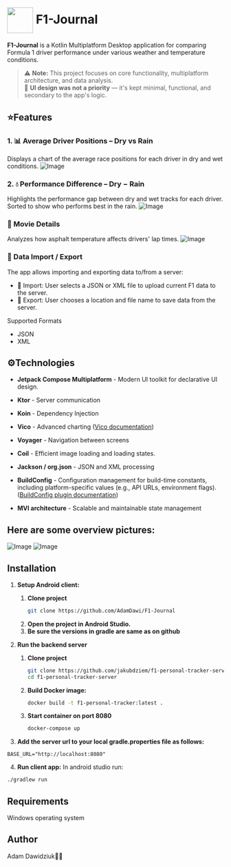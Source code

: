 # <img src="https://github.com/user-attachments/assets/6cc25ed8-e5aa-4ac3-9ea5-77014038a777" width="60" height="60" align="center" /> F1-Journal

**F1-Journal** is a Kotlin Multiplatform Desktop application for comparing Formula 1 driver performance under various weather and temperature conditions.

> ⚠️ **Note:** This project focuses on core functionality, multiplatform architecture, and data analysis.  
> 🎨 **UI design was not a priority** — it's kept minimal, functional, and secondary to the app's logic.

## ⭐️Features
### 1. 📊 Average Driver Positions – Dry vs Rain
Displays a chart of the average race positions for each driver in dry and wet conditions.
![Image](https://github.com/user-attachments/assets/c9948664-1f41-4a70-8a63-bb300581add8)

### 2. 💧 Performance Difference – Dry − Rain
Highlights the performance gap between dry and wet tracks for each driver. Sorted to show who performs best in the rain.
![Image](https://github.com/user-attachments/assets/bd5db8f1-599e-453f-950e-084b7f53a211)

### 📅 Movie Details
Analyzes how asphalt temperature affects drivers' lap times.
![Image](https://github.com/user-attachments/assets/06b61c2d-ab3a-4dc7-8102-ca9c30e7d6ff)

### 🔀 Data Import / Export
The app allows importing and exporting data to/from a server:
- 🔄 Import: User selects a JSON or XML file to upload current F1 data to the server.
- 📀 Export: User chooses a location and file name to save data from the server.

Supported Formats
- JSON
- XML

## ⚙️Technologies
- **Jetpack Compose Multiplatform** - Modern UI toolkit for declarative UI design.

- **Ktor** - Server communication

- **Koin** - Dependency Injection

- **Vico** - Advanced charting ([Vico documentation](https://www.patrykandpatrick.com/vico/guide/stable))

- **Voyager** - Navigation between screens

- **Coil** - Efficient image loading and loading states.

- **Jackson / org.json** - JSON and XML processing

- **BuildConfig** - Configuration management for build-time constants, including platform-specific values (e.g., API URLs, environment flags). ([BuildConfig plugin documentation](https://github.com/gmazzo/gradle-buildconfig-plugin))

- **MVI architecture** - Scalable and maintainable state management

## Here are some overview pictures:
![Image](https://github.com/user-attachments/assets/4c97ca4e-b1f9-413a-b239-f68a5c4b6f45)
![Image](https://github.com/user-attachments/assets/1a16a320-d9a1-4350-a883-0670c404e012)

## Installation

1. **Setup Android client:**
    1. **Clone project**
        ```bash
        git clone https://github.com/AdamDawi/F1-Journal
        ```
    2. **Open the project in Android Studio.**
    3. **Be sure the versions in gradle are same as on github**

2. **Run the backend server**
    1. **Clone project**<br>
        ```bash
        git clone https://github.com/jakubdziem/f1-personal-tracker-server
        cd f1-personal-tracker-server
        ```
    2. **Build Docker image:**<br>
        ```bash
        docker build -t f1-personal-tracker:latest .
        ```
    3. **Start container on port 8080** <br>
        ```bash
        docker-compose up
        ```
3. **Add the server url to your local gradle.properties file as follows:**
```properties
BASE_URL="http://localhost:8080"
```
4. **Run client app:**
In android studio run:
```bash
./gradlew run
```

## Requirements
Windows operating system

## Author
Adam Dawidziuk🧑‍💻
